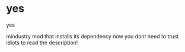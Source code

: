 # yes
yes

mindustry mod that installs its dependency
now you dont need to trust idiots to read the description!
